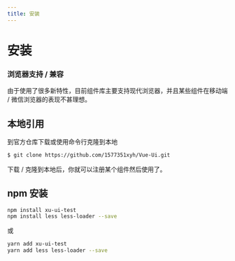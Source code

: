```yaml
---
title: 安装
---
```


# 安装

### 浏览器支持 / 兼容

由于使用了很多新特性，目前组件库主要支持现代浏览器，并且某些组件在移动端 / 微信浏览器的表现不甚理想。

## 本地引用

到官方仓库下载或使用命令行克隆到本地

```bash
$ git clone https://github.com/1577351xyh/Vue-Ui.git
```

下载 / 克隆到本地后，你就可以注册某个组件然后使用了。

## npm 安装

```bash
npm install xu-ui-test
npm install less less-loader --save
```

或

```bash
yarn add xu-ui-test
yarn add less less-loader --save
```
